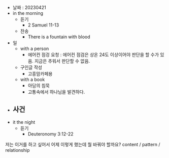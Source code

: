 - 날짜 : 20230421
- in the morning
	- 듣기
		- 2 Samuel 11-13
	- 찬송
		- There is a fountain with blood
- 일
	- with a person
		- 에어컨 점겅 요청 : 에어컨 점검은 상온 24도 이상이어야 판단을 할 수가 있음. 지금은 추워서 판단할 수 없음.
	- 구인글 작성
		- 고흥맘카페용
	- with a book
		- 아담의 침묵
		- 고통속에서 하나님을 발견하다.
- 사건
	- 
- it the night
	- 듣기
		- Deuteronomy 3:12-22






저는 이거를 하고 싶어서 어제 이렇게 했는데 뭘 바꿔야 할까요?
content / pattern / relationship